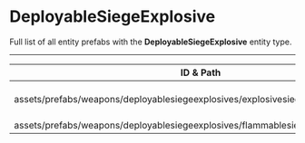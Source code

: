 # DeployableSiegeExplosive
Full list of all <Badge type="warning" text="2"/> entity prefabs with the **DeployableSiegeExplosive** entity type.

---
| ID & Path |
| --- |
| <Badge type="tip" text="2730518698"/> <br> assets/prefabs/weapons/deployablesiegeexplosives/explosivesiegedeployable.prefab |
| <Badge type="tip" text="3599700023"/> <br> assets/prefabs/weapons/deployablesiegeexplosives/flammablesiegedeployable.prefab |
